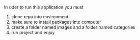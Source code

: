 In oder to run this application you must
1) clone repo into environment
2) make sure to install packages into computer
3) create a folder named images and a folder named categories
4) run project and enjoy
